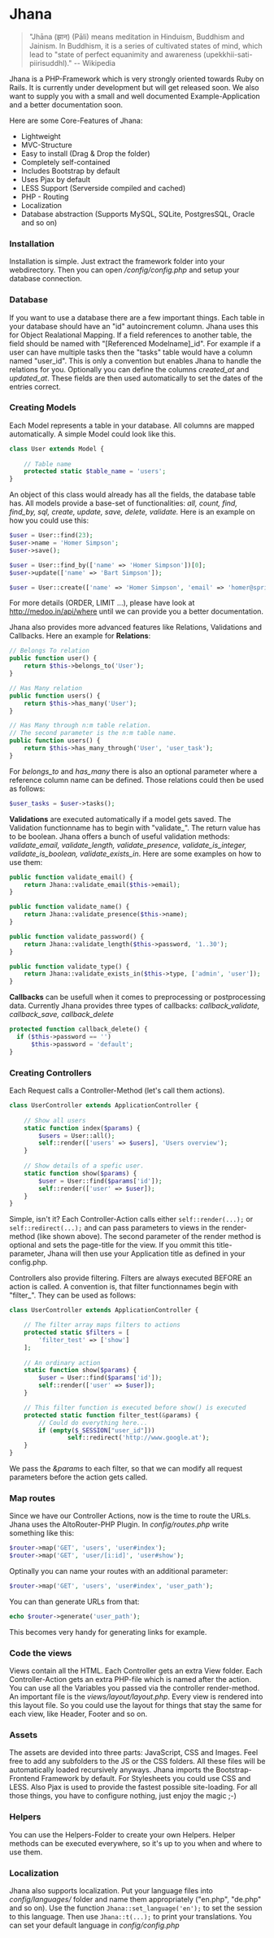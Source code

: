 Jhana
=====

> "Jhāna (झान) (Pāli) means meditation in Hinduism, Buddhism and Jainism. In Buddhism, it is a series of cultivated states of mind, which lead to "state of perfect equanimity and awareness (upekkhii-sati-piirisuddhl)."
-- Wikipedia

Jhana is a PHP-Framework which is very strongly oriented towards Ruby on Rails. It is currently under development but will get released soon. We also want to supply you with a small and well documented Example-Application and a better documentation soon. 


Here are some Core-Features of Jhana:

+ Lightweight
+ MVC-Structure
+ Easy to install (Drag & Drop the folder)
+ Completely self-contained
+ Includes Bootstrap by default
+ Uses Pjax by default
+ LESS Support (Serverside compiled and cached)
+ PHP - Routing
+ Localization
+ Database abstraction (Supports MySQL, SQLite, PostgresSQL, Oracle and so on)


### Installation
Installation is simple. Just extract the framework folder into your webdirectory. Then you can open */config/config.php* and setup your database connection. 

### Database
If you want to use a database there are a few important things. Each table in your database should have an "id" autoincrement column. Jhana uses this for Object Realational Mapping.
If a field references to another table, the field should be named with "[Referenced Modelname]_id". For example if a user can have multiple tasks then the "tasks" table would have a column named "user_id". This is only a convention but enables Jhana to handle the relations for you.
Optionally you can define the columns *created_at* and *updated_at*. These fields are then used automatically to set the dates of the entries correct.

### Creating Models
Each Model represents a table in your database. All columns are mapped automatically. A simple Model could look like this. 
```php
class User extends Model {
		
	// Table name
	protected static $table_name = 'users';
}
```

An object of this class would already has all the fields, the database table has. All models provide a base-set of functionalities: *all, count, find, find_by, sql, create, update, save, delete, validate.*
Here is an example on how you could use this:
```php
$user = User::find(23);
$user->name = 'Homer Simpson';
$user->save();

$user = User::find_by(['name' => 'Homer Simpson'])[0];
$user->update(['name' => 'Bart Simpson']);

$user = User::create(['name' => 'Homer Simpson', 'email' => 'homer@springfield.com']);
```
For more details (ORDER, LIMIT ...), please have look at http://medoo.in/api/where until we can provide you a better documentation.

Jhana also provides more advanced features like Relations, Validations and Callbacks.
Here an example for **Relations**:
```php
// Belongs To relation
public function user() {
	return $this->belongs_to('User');
}

// Has Many relation
public function users() {
	return $this->has_many('User');
}

// Has Many through n:m table relation.
// The second parameter is the n:m table name.
public function users() {
	return $this->has_many_through('User', 'user_task');
}

```
For *belongs_to* and *has_many* there is also an optional parameter where a reference column name can be defined.
Those relations could then be used as follows:
```php
$user_tasks = $user->tasks();
```

**Validations** are executed automatically if a model gets saved. The Validation functionname has to begin with "validate_". The return value has to be boolean.
Jhana offers a bunch of useful validation methods: *validate_email, validate_length, validate_presence, validate_is_integer, validate_is_boolean, validate_exists_in*.
Here are some examples on how to use them:

```php
public function validate_email() {
	return Jhana::validate_email($this->email);
}

public function validate_name() {
	return Jhana::validate_presence($this->name);
}

public function validate_password() {
	return Jhana::validate_length($this->password, '1..30');
}

public function validate_type() {
	return Jhana::validate_exists_in($this->type, ['admin', 'user']);
}
```


**Callbacks** can be usefull when it comes to preprocessing or postprocessing data. Currently Jhana provides three  types of callbacks: *callback_validate, callback_save, callback_delete*
```php
protected function callback_delete() {
  if ($this->password == '')
	  $this->password = 'default';
}
```


### Creating Controllers
Each Request calls a Controller-Method (let's call them actions). 

```php
class UserController extends ApplicationController {
		
	// Show all users
	static function index($params) {
		$users = User::all();
		self::render(['users' => $users], 'Users overview');
	}
		
	// Show details of a spefic user. 
	static function show($params) {
		$user = User::find($params['id']);
		self::render(['user' => $user]);
	}
}
```
Simple, isn't it? Each Controller-Action calls either ```self::render(...);``` or ```self::redirect(...);``` and can pass parameters to views in the render-method (like shown above). The second parameter of the render method is optional and sets the page-title for the view. If you ommit this title-parameter, Jhana will then use your Application title as defined in your config.php. 


Controllers also provide filtering. Filters are always executed BEFORE an action is called. A convention is, that filter functionnames begin with "filter_". They can be used as follows:
```php
class UserController extends ApplicationController {

  	// The filter array maps filters to actions
	protected static $filters = [
		'filter_test' => ['show']
	];
		
	// An ordinary action
	static function show($params) {
		$user = User::find($params['id']);
		self::render(['user' => $user]);
	}

  	// This filter function is executed before show() is executed
	protected static function filter_test(&params) {
		// Could do everything here...
		if (empty($_SESSION["user_id"]))
				self::redirect('http://www.google.at');
	}
}
```
We pass the *&params* to each filter, so that we can modify all request parameters before the action gets called.


### Map routes
Since we have our Controller Actions, now is the time to route the URLs. Jhana uses the AltoRouter-PHP Plugin.
In *config/routes.php* write something like this:

```php
$router->map('GET', 'users', 'user#index');
$router->map('GET', 'user/[i:id]', 'user#show');
```

Optinally you can name your routes with an additional parameter:
```php
$router->map('GET', 'users', 'user#index', 'user_path');
```
You can than generate URLs from that:
```php
echo $router->generate('user_path');
```
This becomes very handy for generating links for example.

### Code the views
Views contain all the HTML. Each Controller gets an extra View folder. Each Controller-Action gets an extra PHP-file which is named after the action. You can use all the Variables you passed via the controller render-method.
An important file is the *views/layout/layout.php*. Every view is rendered into this layout file. So you could use the layout for things that stay the same for each view, like Header, Footer and so on.

### Assets
The assets are devided into three parts: JavaScript, CSS and Images. Feel free to add any subfolders to the JS or the CSS folders. All these files will be automatically loaded recursively anyways. Jhana imports the Bootstrap-Frontend Framework by default. For Stylesheets you could use CSS and LESS. Also Pjax is used to provide the fastest possible site-loading. For all those things, you have to configure nothing, just enjoy the magic ;-)

### Helpers
You can use the Helpers-Folder to create your own Helpers. Helper methods can be executed everywhere, so it's up to you when and where to use them.

### Localization
Jhana also supports localization. Put your language files into *config/languages/* folder and name them appropriately ("en.php", "de.php" and so on).
Use the function ```Jhana::set_language('en');``` to set the session to this language.
Then use ```Jhana::t(...);``` to print your translations. You can set your default language in *config/config.php*

